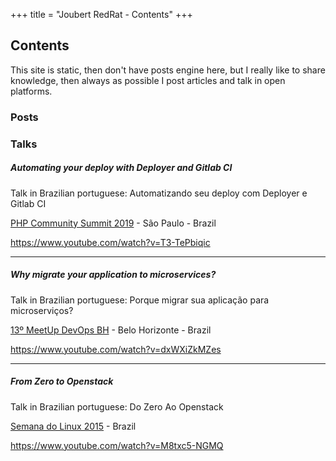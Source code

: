 +++
title = "Joubert RedRat - Contents"
+++

## Contents

This site is static, then don't have posts engine here, but I really like to share knowledge, then always as possible I post articles and talk in open platforms.

### Posts

### Talks

##### Automating your deploy with Deployer and Gitlab CI

Talk in Brazilian portuguese: Automatizando seu deploy com Deployer e Gitlab CI

<a href="https://php.locaweb.com.br/" target="_blank">PHP Community Summit 2019</a> - São Paulo - Brazil

<a href="https://www.youtube.com/watch?v=T3-TePbiqic" target="_blank">https://www.youtube.com/watch?v=T3-TePbiqic</a>

---

##### Why migrate your application to microservices?

Talk in Brazilian portuguese: Porque migrar sua aplicação para microserviços?

<a href="https://www.meetup.com/pt-BR/DevOps-Belo-Horizonte/events/253566798/" target="_blank">13º MeetUp DevOps BH</a> - Belo Horizonte - Brazil

<a href="https://www.youtube.com/watch?v=dxWXiZkMZes" target="_blank">https://www.youtube.com/watch?v=dxWXiZkMZes</a>

---

##### From Zero to Openstack

Talk in Brazilian portuguese: Do Zero Ao Openstack

<a href="https://coletivo.semanadolinux.com.br/" target="_blank">Semana do Linux 2015</a> - Brazil

<a href="https://www.youtube.com/watch?v=M8txc5-NGMQ" target="_blank">https://www.youtube.com/watch?v=M8txc5-NGMQ</a>
